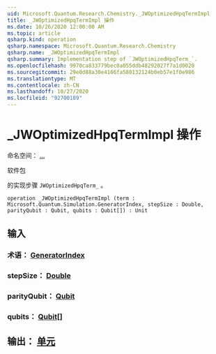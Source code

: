 ```yaml
---
uid: Microsoft.Quantum.Research.Chemistry._JWOptimizedHpqTermImpl
title: _JWOptimizedHpqTermImpl 操作
ms.date: 10/26/2020 12:00:00 AM
ms.topic: article
qsharp.kind: operation
qsharp.namespace: Microsoft.Quantum.Research.Chemistry
qsharp.name: _JWOptimizedHpqTermImpl
qsharp.summary: Implementation step of `JWOptimizedHpqTerm_`.
ms.openlocfilehash: 9970ca833779bec0a055ddb48292027f7a1d0020
ms.sourcegitcommit: 29e0d88a30e4166fa580132124b0eb57e1f0e986
ms.translationtype: MT
ms.contentlocale: zh-CN
ms.lasthandoff: 10/27/2020
ms.locfileid: "92700189"
---
```

# <a name="_jwoptimizedhpqtermimpl-operation"></a>_JWOptimizedHpqTermImpl 操作

命名空间： [...](xref:Microsoft.Quantum.Research.Chemistry)

软件包 [](https://nuget.org/packages/)


的实现步骤 `JWOptimizedHpqTerm_` 。

```qsharp
operation _JWOptimizedHpqTermImpl (term : Microsoft.Quantum.Simulation.GeneratorIndex, stepSize : Double, parityQubit : Qubit, qubits : Qubit[]) : Unit
```


## <a name="input"></a>输入

### <a name="term--generatorindex"></a>术语： [GeneratorIndex](xref:Microsoft.Quantum.Simulation.GeneratorIndex)




### <a name="stepsize--double"></a>stepSize： [Double](xref:microsoft.quantum.lang-ref.double)




### <a name="parityqubit--qubit"></a>parityQubit： [Qubit](xref:microsoft.quantum.lang-ref.qubit)




### <a name="qubits--qubit"></a>qubits： [Qubit](xref:microsoft.quantum.lang-ref.qubit)[]





## <a name="output--unit"></a>输出： [单元](xref:microsoft.quantum.lang-ref.unit)

